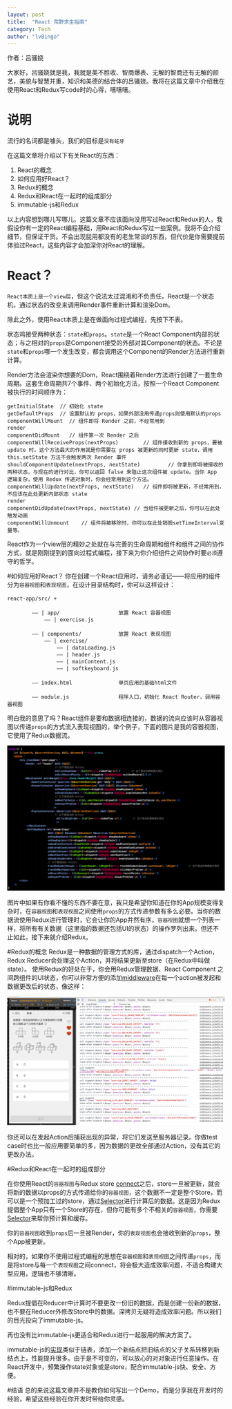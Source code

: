 ```yaml
---
layout: post  
title:  "React 荒野求生指南"  
category: Tech  
author: "lvBingo"
---
```


作者：吕骚娆

大家好，吕骚娆就是我，我就是美不胜收、智商爆表、无解的智商还有无解的颜艺，美貌与智慧并重，知识和美德的结合体的吕骚娆。我将在这篇文章中介绍我在使用React和Redux写code时的心得，嘻嘻嘻。

# 说明

流行的名词都是噱头，我们的目标是`没有蛀牙`

在这篇文章将介绍以下有关React的东西：

1. React的概念
2. 如何应用好React？
3. Redux的概念
4. Redux和React在一起时的组成部分
5. immutable-js和Redux

以上内容想到哪儿写哪儿。这篇文章不应该面向没用写过React和Redux的人，我假设你有一定的React编程基础，用React和Redux写过一些案例。我将不会介绍细节，但保证干货。不会出现屁用都没有的老生常谈的东西，但代价是你需要提前体验过React，这些内容才会加深你对React的理解。


# React？
`React本质上是一个view层`，但这个说法太过混淆和不负责任。React是一个状态机，通过状态的改变来调用Render事件重新计算和渲染Dom。

除此之外，使用React本质上是在做面向过程式编程，先按下不表。

状态鸡接受两种状态：`state`和`props`。`state`是一个React Component内部的状态；与之相对的`props`是Component接受的外部对其Component的状态。不论是`state`和`props`哪一个发生改变，都会调用这个Component的Render方法进行重新计算。

Render方法会渲染你想要的Dom，React围绕着Render方法进行创建了一套生命周期。这套生命周期共7个事件、两个初始化方法，按照一个React Component被执行的时间顺序为：

```
getInitialState  // 初始化 state
getDefaultProps  // 设置默认的 props，如果外部没用传递props则使用默认的props
componentWillMount  // 组件即将 Render 之前，不经常用到
render
componentDidMount   // 组件第一次 Render 之后
componentWillReceiveProps(nextProps)        // 组件接收到新的 props，要被 update 时。这个方法最大的作用就是你需要在 props 被更新的同时更新 state，调用 this.setState 方法不会触发两次 Render 事件
shouldComponentUpdate(nextProps, nextState)         // 你拿到即将被接收的两种状态，与现在的进行对比，你可以返回 false 来阻止这次组件被 update。当你 App 逻辑复杂，使用 Redux 传递对象时，你会经常用到这个方法。
componentWillUpdate(nextProps, nextState)   // 组件即将被更新，不经常用到，不应该在此处更新内部状态 state
render
componentDidUpdate(nextProps, nextState) // 当组件被更新之后，你可以在此处触发动画
componentWillUnmount    // 组件将被移除时，你可以在此处销毁setTimeInterval变量等。
```

React作为一个view层的精妙之处就在与完善的生命周期和组件和组件之间的协作方式，就是刚刚提到的面向过程式编程，接下来为你介绍组件之间协作时要`必须`遵守的哲学。

#如何应用好React？
你在创建一个React应用时，请务必谨记——将应用的组件分为`容器视图`和`表现视图`，在设计目录结构时，你可以这样设计：

```
react-app/src/ +  
        
        —— | app/                   放置 React 容器视图
            —— | exercise.js

        —— | components/            放置 React 表现视图
            —— | exercise/
                —— | dataLoading.js
                —— | header.js
                —— | mainContent.js
                —— | softkeyboard.js
                
        —— index.html               单页应用的基础html文件

        —— module.js                程序入口，初始化 React Router，调用容器视图

```

明白我的意思了吗？React组件是要和数据相连接的，数据的流向应该时从容器视图以传递`props`的方式流入表现视图的，举个例子，下面的图片是我的容器视图，它使用了Redux数据流。

<!-- 博客中实际相对路径 -->
![](/assets/images/1231672387142375462345245.png)

图片中如果有你看不懂的东西不要在意，我只是希望你知道在你的App规模变得复杂时，在`容器视图`和`表现视图`之间使用`props`的方式传递参数有多么必要。当你的数据流使用Redux进行管理时，它会让你的App井然有序，`容器视图`就想一个列表一样，将所有有关数据（这里指的数据还包括UI的状态）的操作罗列出来。但还不止如此，接下来就介绍Redux。


#Redux的概念
Redux是一种数据的管理方式的库，通过dispatch一个Action，Redux Reducer会处理这个Action，并将结果更新至store（在Redux中叫做state）。
使用Redux的好处在于，你会用Redux管理数据、React Component 之间跨组件的UI状态，你可以非常方便的添加[middleware](http://redux.js.org/docs/api/applyMiddleware.html)在每一个action被发起和数据更改后的状态，像这样：

<!-- 博客中实际相对路径 -->
![](/assets/images/1231378236428345245.png)

你还可以在发起Action后捕获出现的异常，将它们发送至服务器记录。你做test case时也比一般应用要简单的多，因为数据的更改全部通过Action，没有其它的更改办法。

#Redux和React在一起时的组成部分

在你使用React的`容器视图`与Redux store [connect](https://github.com/rackt/react-redux)之后，store一旦被更新，就会将新的数据以props的方式传递给你的`容器视图`，这个数据不一定是整个Store，而可以是一个预加工过的store，通过[Selector](https://github.com/rackt/reselect)进行计算后的数据。这是因为Redux提倡整个App只有一个Store的存在，但你可能有多个不相关的`容器视图`，你需要[Selector](https://github.com/rackt/reselect)来帮你预计算和缓存。

你的`容器视图`收到`props`后一旦被Render，你的`表现视图`也会接收到新的`props`，整个App被更新。

相对的，如果你不使用过程式编程的思想在`容器视图`和`表现视图`之间传递`props`，而是将store与每一个`表现视图`之间connect，将会极大造成效率问题，不适合构建大型应用，逻辑也不够清晰。

#immutable-js和Redux

Redux提倡在Reducer中计算时不要更改一份旧的数据，而是创建一份新的数据，也不要在Reducer外修改Store中的数据。深拷贝无疑将造成效率问题。所以我们的目光投向了immutable-js。

再也没有比immutable-js更适合和Redux进行一起服用的解决方案了。

immutable-js的[实现](https://en.wikipedia.org/wiki/Persistent_data_structure)类似于链表，添加一个新结点把旧结点的父子关系转移到新结点上，性能提升很多。由于是不可变的，可以放心的对对象进行任意操作。在React开发中，频繁操作state对象或是store，配合immutable-js快、安全、方便。


#结语
总的来说这篇文章并不是教你如何写出一个Demo，而是分享我在开发时的经验，希望这些经验在你开发时带给你灵感。